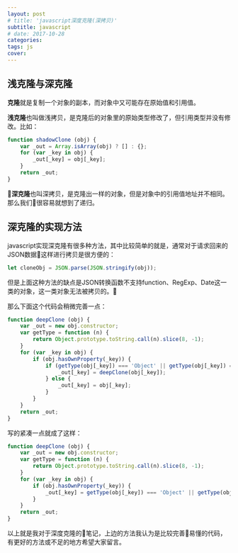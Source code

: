 ```yaml
---
layout: post
# title: 'javascript深度克隆(深拷贝)'
subtitle: javascript
# date: 2017-10-28
categories: 
tags: js
cover: 
---
```


## 浅克隆与深克隆

**克隆**就是复制一个对象的副本，而对象中又可能存在原始值和引用值。

**浅克隆**也叫做浅拷贝，是克隆后的对象里的原始类型修改了，但引用类型并没有修改。比如：

```js
function shadowClone (obj) {
    var _out = Array.isArray(obj) ? [] : {};
    for (var _key in obj) {
        _out[_key] = obj[_key];
    }
    return _out;
}
```

**深克隆**也叫深拷贝，是克隆出一样的对象，但是对象中的引用值地址并不相同。那么我们很容易就想到了递归。

## 深克隆的实现方法

javascript实现深克隆有很多种方法，其中比较简单的就是，通常对于请求回来的JSON数据这样进行拷贝是很方便的：

```js
let cloneObj = JSON.parse(JSON.stringify(obj));
```

但是上面这种方法的缺点是JSON转换函数不支持function、RegExp、Date这一类的对象，这一类对象无法被拷贝的。

那么下面这个代码会稍微完善一点：
```js
function deepClone (obj) {
    var _out = new obj.constructor;
    var getType = function (n) {
        return Object.prototype.toString.call(n).slice(8, -1);
    }
    for (var _key in obj) {
        if (obj.hasOwnProperty(_key)) {
            if (getType(obj[_key]) === 'Object' || getType(obj[_key]) === 'Array') {
                _out[_key] = deepClone(obj[_key]);
            } else {
                _out[_key] = obj[_key];
            }
        }
    }
    return _out;
}
```

写的紧凑一点就成了这样：
```js
function deepClone (obj) {
    var _out = new obj.constructor;
    var getType = function (n) {
        return Object.prototype.toString.call(n).slice(8, -1);
    }
    for (var _key in obj) {
        if (obj.hasOwnProperty(_key)) {
            _out[_key] = getType(obj[_key]) === 'Object' || getType(obj[_key]) === 'Array' ? deepClone(obj[_key]) : obj[_key];
        }
    }
    return _out;
}
```
以上就是我对于深度克隆的笔记，上边的方法我认为是比较完善易懂的代码，有更好的方法或不足的地方希望大家留言。